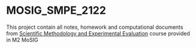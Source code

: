 # MOSIG_SMPE_2122

This project contain all notes, homework and computational documents from [Scientific Methodology and Experimental Evaluation](https://github.com/alegrand/SMPE/blob/master/sessions/2021_10_Grenoble/README.org) course provided in M2 MoSIG
